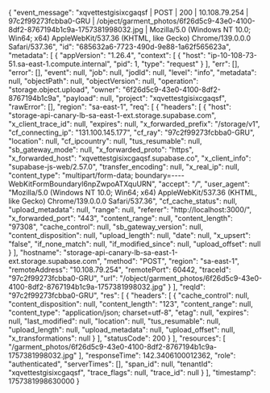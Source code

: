 {
"event_message": "xqvettestgisixcgaqsf | POST | 200 | 10.108.79.254 | 97c2f99273fcbba0-GRU | /object/garment_photos/6f26d5c9-43e0-4100-8df2-8767194b1c9a-1757381998032.jpg | Mozilla/5.0 (Windows NT 10.0; Win64; x64) AppleWebKit/537.36 (KHTML, like Gecko) Chrome/139.0.0.0 Safari/537.36",
"id": "685632a6-7723-490d-9e88-1a62f565623a",
"metadata": [
{
"appVersion": "1.26.4",
"context": [
{
"host": "ip-10-108-73-51.sa-east-1.compute.internal",
"pid": 1,
"type": "request"
}
],
"err": [],
"error": [],
"event": null,
"job": null,
"jodId": null,
"level": "info",
"metadata": null,
"objectPath": null,
"objectVersion": null,
"operation": "storage.object.upload",
"owner": "6f26d5c9-43e0-4100-8df2-8767194b1c9a",
"payload": null,
"project": "xqvettestgisixcgaqsf",
"rawError": [],
"region": "sa-east-1",
"req": [
{
"headers": [
{
"host": "storage-api-canary-lb-sa-east-1-ext.storage.supabase.com",
"x_client_trace_id": null,
"expires": null,
"x_forwarded_prefix": "/storage/v1",
"cf_connecting_ip": "131.100.145.177",
"cf_ray": "97c2f99273fcbba0-GRU",
"location": null,
"cf_ipcountry": null,
"tus_resumable": null,
"sb_gateway_mode": null,
"x_forwarded_proto": "https",
"x_forwarded_host": "xqvettestgisixcgaqsf.supabase.co",
"x_client_info": "supabase-js-web/2.57.0",
"transfer_encoding": null,
"x_real_ip": null,
"content_type": "multipart/form-data; boundary=----WebKitFormBoundaryl6npZwpoATXquURN",
"accept": "*/*",
"user_agent": "Mozilla/5.0 (Windows NT 10.0; Win64; x64) AppleWebKit/537.36 (KHTML, like Gecko) Chrome/139.0.0.0 Safari/537.36",
"cf_cache_status": null,
"upload_metadata": null,
"range": null,
"referer": "http://localhost:3000/",
"x_forwarded_port": "443",
"content_range": null,
"content_length": "97308",
"cache_control": null,
"sb_gateway_version": null,
"content_disposition": null,
"upload_length": null,
"date": null,
"x_upsert": "false",
"if_none_match": null,
"if_modified_since": null,
"upload_offset": null
}
],
"hostname": "storage-api-canary-lb-sa-east-1-ext.storage.supabase.com",
"method": "POST",
"region": "sa-east-1",
"remoteAddress": "10.108.79.254",
"remotePort": 60442,
"traceId": "97c2f99273fcbba0-GRU",
"url": "/object/garment_photos/6f26d5c9-43e0-4100-8df2-8767194b1c9a-1757381998032.jpg"
}
],
"reqId": "97c2f99273fcbba0-GRU",
"res": [
{
"headers": [
{
"cache_control": null,
"content_disposition": null,
"content_length": "123",
"content_range": null,
"content_type": "application/json; charset=utf-8",
"etag": null,
"expires": null,
"last_modified": null,
"location": null,
"tus_resumable": null,
"upload_length": null,
"upload_metadata": null,
"upload_offset": null,
"x_transformations": null
}
],
"statusCode": 200
}
],
"resources": [
"/garment_photos/6f26d5c9-43e0-4100-8df2-8767194b1c9a-1757381998032.jpg"
],
"responseTime": 142.3406100012362,
"role": "authenticated",
"serverTimes": [],
"span_id": null,
"tenantId": "xqvettestgisixcgaqsf",
"trace_flags": null,
"trace_id": null
}
],
"timestamp": 1757381998630000
}
